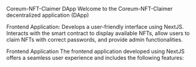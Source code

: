 Coreum-NFT-Claimer DApp
Welcome to the Coreum-NFT-Claimer decentralized application (DApp)

Frontend Application:
Develops a user-friendly interface using NextJS.
Interacts with the smart contract to display available NFTs, allow users to claim NFTs with correct passwords, and provide admin functionalities.

Frontend Application
The frontend application developed using NextJS offers a seamless user experience and includes the following features: